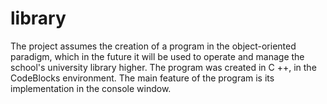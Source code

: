 # library
The project assumes the creation of a program in the object-oriented paradigm, which in the future it will be used to operate and manage the school's university library higher.  The program was created in C ++, in the CodeBlocks environment. The main feature of the program is its implementation in the console window.
